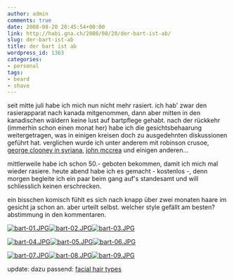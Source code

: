 ```yaml
---
author: admin
comments: true
date: 2008-08-20 20:45:54+00:00
link: http://habi.gna.ch/2008/08/20/der-bart-ist-ab/
slug: der-bart-ist-ab
title: der bart ist ab
wordpress_id: 1363
categories:
- personal
tags:
- beard
- shave
---
```


seit mitte juli habe ich mich nun nicht mehr rasiert. ich hab' zwar den rasierapparat nach kanada mitgenommen, dann aber mitten in den kanadischen wäldern keine lust auf bartpflege gehabt. nach der rückkehr (immerhin schon einen monat her) habe ich die gesichtsbehaarung weitergetragen, was in einigen kreisen doch zu ausgedehnten diskussionen geführt hat. verglichen wurde ich unter anderem mit robinson crusoe, [george clooney in syriana](http://images.google.com/images?hl=en&client=safari&rls=en-us&pwst=1&resnum=0&q=george%20clooney%20syriana&um=1&ie=UTF-8&sa=N&tab=wi), [john mccrea](http://en.wikipedia.org/wiki/Cake_(band)) und einigen anderen...



mittlerweile habe ich schon 50.- geboten bekommen, damit ich mich mal wieder rasiere. heute abend habe ich es gemacht - kostenlos -, denn morgen begleite ich ein paar beim gang auf's standesamt und will schliesslich keinen erschrecken.




ein bisschen komisch fühlt es sich nach knapp über zwei monaten haare im gesicht ja schon an. aber urteilt selbst. welcher style gefällt am besten? abstimmung in den kommentaren.




[![bart-01.JPG](http://habi.gna.ch/wp-content/uploads/2008/08/bart-011.jpg)](http://habi.gna.ch/wp-content/uploads/2008/08/bart-01.jpg)[![bart-02.JPG](http://habi.gna.ch/wp-content/uploads/2008/08/bart-021.jpg)](http://habi.gna.ch/wp-content/uploads/2008/08/bart-02.jpg)[![bart-03.JPG](http://habi.gna.ch/wp-content/uploads/2008/08/bart-031.jpg)](http://habi.gna.ch/wp-content/uploads/2008/08/bart-03.jpg)

  



[![bart-04.JPG](http://habi.gna.ch/wp-content/uploads/2008/08/bart-041.jpg)](http://habi.gna.ch/wp-content/uploads/2008/08/bart-04.jpg)[![bart-05.JPG](http://habi.gna.ch/wp-content/uploads/2008/08/bart-051.jpg)](http://habi.gna.ch/wp-content/uploads/2008/08/bart-05.jpg)[![bart-06.JPG](http://habi.gna.ch/wp-content/uploads/2008/08/bart-061.jpg)](http://habi.gna.ch/wp-content/uploads/2008/08/bart-06.jpg)

  



[![bart-07.JPG](http://habi.gna.ch/wp-content/uploads/2008/08/bart-071.jpg)](http://habi.gna.ch/wp-content/uploads/2008/08/bart-07.jpg)[![bart-08.JPG](http://habi.gna.ch/wp-content/uploads/2008/08/bart-081.jpg)](http://habi.gna.ch/wp-content/uploads/2008/08/bart-08.jpg)[![bart-09.JPG](http://habi.gna.ch/wp-content/uploads/2008/08/bart-091.jpg)](http://habi.gna.ch/wp-content/uploads/2008/08/bart-09.jpg)





    




  

update: dazu passend: [facial hair types](http://www.yeeeeee.com/2008/05/28/facial-hair-types-beard-styles/)

